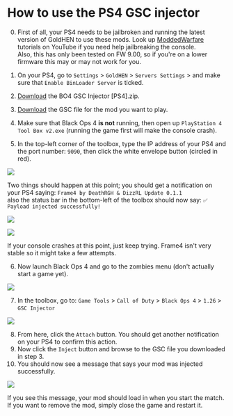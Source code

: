 # How to use the PS4 GSC injector
0. First of all, your PS4 needs to be jailbroken and running the latest version of GoldHEN to use these mods. Look up [ModdedWarfare](https://www.youtube.com/@MODDEDWARFARE) tutorials on YouTube if you need help jailbreaking the console.\
   Also, this has only been tested on FW 9.00, so if you're on a lower firmware this may or may not work for you.

1. On your PS4, go to `Settings` > `GoldHEN` > `Servers Settings` > and make sure that `Enable BinLoader Server` is ticked.   
2. [Download](https://github.com/Jek47/BO4-GSC-Mods/blob/main/Injectors/PS4/BO4%20GSC%20Injector%20%5BPS4%5D.zip) the BO4 GSC Injector [PS4].zip.
3. [Download](https://github.com/Jek47/BO4-GSC-Mods/tree/main/Zombies%20Mods) the GSC file for the mod you want to play.
4. Make sure that Black Ops 4 **is not** running, then open up `PlayStation 4 Tool Box v2.exe` (running the game first will make the console crash).
5. In the top-left corner of the toolbox, type the IP address of your PS4 and the port number: `9090`, then click the white envelope button (circled in red).

![](https://i.ibb.co/Sfz2TBz/PS4-Step-5.png)

   Two things should happen at this point; you should get a notification on your PS4 saying: `Frame4 by DeathRGH & DizzRL Update 0.1.1`\
   also the status bar in the bottom-left of the toolbox should now say: `✅ Payload injected successfully!`

![](https://i.ibb.co/BnF3spq/PS4-Step-5-pt2.jpg)

![](https://i.ibb.co/LxBCxYz/PS4-Step-5-pt3.png)

   If your console crashes at this point, just keep trying. Frame4 isn't very stable so it might take a few attempts.

6. Now launch Black Ops 4 and go to the zombies menu (don't actually start a game yet).
   
![](https://i.ibb.co/mhkjbD0/Zombies.png)

7. In the toolbox, go to: `Game Tools` > `Call of Duty` > `Black Ops 4` > `1.26` > `GSC Injector`

![](https://i.ibb.co/6tpZfrG/PS4-Step-8.png)

8. From here, click the `Attach` button. You should get another notification on your PS4 to confirm this action.
9. Now click the `Inject` button and browse to the GSC file you downloaded in step 3.
10. You should now see a message that says your mod was injected successfully. 

![](https://i.ibb.co/3mq9hgW/PS4-Step-10.png)

If you see this message, your mod should load in when you start the match.\
If you want to remove the mod, simply close the game and restart it.
